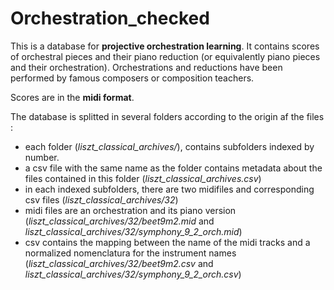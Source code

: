 # Orchestration_checked

This is a database for **projective orchestration learning**. It contains scores of orchestral pieces and their piano reduction (or equivalently piano pieces and their orchestration). Orchestrations and reductions have been performed by famous composers or composition teachers.

Scores are in the **midi format**.

The database is splitted in several folders according to the origin af the files :
- each folder (*liszt_classical_archives/*), contains subfolders indexed by number.
- a csv file with the same name as the folder contains metadata about the files contained in this folder (*liszt_classical_archives.csv*)
- in each indexed subfolders, there are two midifiles and corresponding csv files (*liszt_classical_archives/32*)
- midi files are an orchestration and its piano version (*liszt_classical_archives/32/beet9m2.mid* and *liszt_classical_archives/32/symphony_9_2_orch.mid*)
- csv contains the mapping between the name of the midi tracks and a normalized nomenclatura for the instrument names
(*liszt_classical_archives/32/beet9m2.csv* and *liszt_classical_archives/32/symphony_9_2_orch.csv*)
